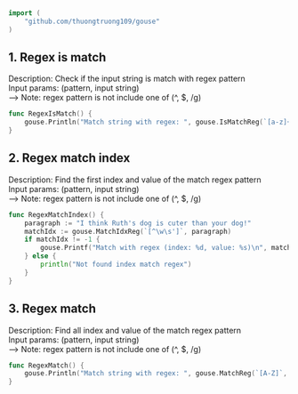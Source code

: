 
# <Badge style='font-size: 1.8rem; text-shadow: 1px 1px 2px rgba(0, 0, 0, 0.3); padding: 0.35rem 0.75rem 0.35rem 0;' type='info' text='🔖 Regex' />


```go
import (
	"github.com/thuongtruong109/gouse"
)
```

## 1. Regex is match

Description: Check if the input string is match with regex pattern<br>Input params: (pattern, input string)<br>--> Note: regex pattern is not include one of (^, $, /g)<br>

```go
func RegexIsMatch() {
	gouse.Println("Match string with regex: ", gouse.IsMatchReg(`[a-z]+\s[a-z]+`, "hello world"))
}
```

## 2. Regex match index

Description: Find the first index and value of the match regex pattern<br>Input params: (pattern, input string)<br>--> Note: regex pattern is not include one of (^, $, /g)<br>

```go
func RegexMatchIndex() {
	paragraph := "I think Ruth's dog is cuter than your dog!"
	matchIdx := gouse.MatchIdxReg(`[^\w\s']`, paragraph)
	if matchIdx != -1 {
		gouse.Printf("Match with regex (index: %d, value: %s)\n", matchIdx, string(paragraph[matchIdx]))
	} else {
		println("Not found index match regex")
	}
}
```

## 3. Regex match

Description: Find all index and value of the match regex pattern<br>Input params: (pattern, input string)<br>--> Note: regex pattern is not include one of (^, $, /g)<br>

```go
func RegexMatch() {
	gouse.Println("Match string with regex: ", gouse.MatchReg(`[A-Z]`, "Hello World 123"))
}
```

